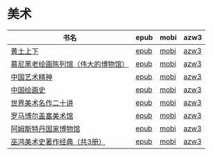 # 美术

| 书名 | epub | mobi | azw3 |
| --- | --- | --- | --- |
| [黄土上下](http://ct.dalanmei.com/f/31084289-771241224-ec1ea4) | [epub](http://ct.dalanmei.com/f/31084289-771241224-ec1ea4) | [mobi](http://ct.dalanmei.com/f/31084289-771229657-8be98b) | [azw3](http://ct.dalanmei.com/f/31084289-771233323-94ab3e) |
| [慕尼黑老绘画陈列馆（伟大的博物馆）](http://ct.dalanmei.com/f/31084289-572113753-0ad672) | [epub](http://ct.dalanmei.com/f/31084289-572113753-0ad672) | [mobi](http://ct.dalanmei.com/f/31084289-571717378-0cdc3c) | [azw3](http://ct.dalanmei.com/f/31084289-572120803-642b75) |
| [中国艺术精神](http://ct.dalanmei.com/f/31084289-572114412-8b1a29) | [epub](http://ct.dalanmei.com/f/31084289-572114412-8b1a29) | [mobi](http://ct.dalanmei.com/f/31084289-571713488-f00630) | [azw3](http://ct.dalanmei.com/f/31084289-572129390-303699) |
| [中国绘画史](http://ct.dalanmei.com/f/31084289-572114446-ff9208) | [epub](http://ct.dalanmei.com/f/31084289-572114446-ff9208) | [mobi](http://ct.dalanmei.com/f/31084289-571713259-dcb7bc) | [azw3](http://ct.dalanmei.com/f/31084289-572130059-47005f) |
| [世界美术名作二十讲](http://ct.dalanmei.com/f/31084289-571737248-b9d6de) | [epub](http://ct.dalanmei.com/f/31084289-571737248-b9d6de) | [mobi](http://ct.dalanmei.com/f/31084289-571604492-7e82d0) | [azw3](http://ct.dalanmei.com/f/31084289-571916325-fe5fc7) |
| [罗马博尔盖塞美术馆](http://ct.dalanmei.com/f/31084289-571902740-99434b) | [epub](http://ct.dalanmei.com/f/31084289-571902740-99434b) | [mobi](http://ct.dalanmei.com/f/31084289-571555322-5700bd) | [azw3](http://ct.dalanmei.com/f/31084289-572071435-75ef78) |
| [阿姆斯特丹国家博物馆](http://ct.dalanmei.com/f/31084289-571780075-3572af) | [epub](http://ct.dalanmei.com/f/31084289-571780075-3572af) | [mobi](http://ct.dalanmei.com/f/31084289-571525024-9a8abb) | [azw3](http://ct.dalanmei.com/f/31084289-571880106-a9ffa6) |
| [巫鸿美术史著作经典（共3册）](http://ct.dalanmei.com/f/31084289-571782441-3a366e) | [epub](http://ct.dalanmei.com/f/31084289-571782441-3a366e) | [mobi](http://ct.dalanmei.com/f/31084289-571423694-0ed53d) | [azw3](http://ct.dalanmei.com/f/31084289-571883548-e55c23) |
